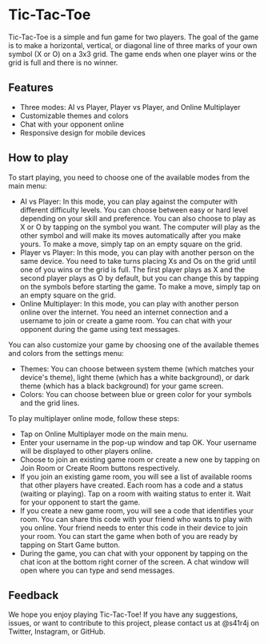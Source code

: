 # Tic-Tac-Toe

Tic-Tac-Toe is a simple and fun game for two players. The goal of the game is to make a horizontal, vertical, or diagonal line of three marks of your own symbol (X or O) on a 3x3 grid. The game ends when one player wins or the grid is full and there is no winner.

## Features

- Three modes: AI vs Player, Player vs Player, and Online Multiplayer
- Customizable themes and colors
- Chat with your opponent online
- Responsive design for mobile devices

## How to play

To start playing, you need to choose one of the available modes from the main menu:

- AI vs Player: In this mode, you can play against the computer with different difficulty levels. You can choose between easy or hard level depending on your skill and preference. You can also choose to play as X or O by tapping on the symbol you want. The computer will play as the other symbol and will make its moves automatically after you make yours. To make a move, simply tap on an empty square on the grid.
- Player vs Player: In this mode, you can play with another person on the same device. You need to take turns placing Xs and Os on the grid until one of you wins or the grid is full. The first player plays as X and the second player plays as O by default, but you can change this by tapping on the symbols before starting the game. To make a move, simply tap on an empty square on the grid.
- Online Multiplayer: In this mode, you can play with another person online over
the internet. You need an internet connection and a username to join or create a game room. You can chat with your opponent during
the game using text messages.

You can also customize your game by choosing one of
the available themes and colors from
the settings menu:

- Themes: You can choose between system theme (which matches your device's theme), light theme (which has a white background), or dark theme (which has a black background) for your game screen.
- Colors: You can choose between blue or green color for your symbols and
the grid lines.

To play multiplayer online mode,
follow these steps:

- Tap on Online Multiplayer mode on
the main menu.
- Enter your username in
the pop-up window and tap OK. Your username will be displayed to other players online.
- Choose to join an existing game room or create a new one by tapping on Join Room or Create Room buttons respectively.
- If you join an existing game room,
you will see a list of available rooms that other players have created. Each room has a code and a status (waiting or playing). Tap on
a room with waiting status to enter it. Wait for your opponent to start
the game.
- If you create a new game room,
you will see a code that identifies your room. You can share this code with your friend who wants to play with you online. Your friend needs to enter this code in their device to join your room. You can start
the game when both of you are ready by tapping on Start Game button.
- During
the game,
you can chat with your opponent by tapping on
the chat icon at
the bottom right corner of
the screen. A chat window will open where you can type and send messages.

## Feedback

We hope you enjoy playing Tic-Tac-Toe! If you have any suggestions,
issues,
or want
to contribute
to this project,
please contact us at @s41r4j on Twitter, Instagram, or GitHub.
